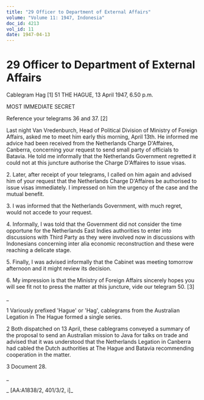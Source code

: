 ```yaml
---
title: "29 Officer to Department of External Affairs"
volume: "Volume 11: 1947, Indonesia"
doc_id: 4213
vol_id: 11
date: 1947-04-13
---
```


# 29 Officer to Department of External Affairs

Cablegram Hag [1] 51 THE HAGUE, 13 April 1947, 6.50 p.m.

MOST IMMEDIATE SECRET

Reference your telegrams 36 and 37. [2]

Last night Van Vredenburch, Head of Political Division of Ministry of Foreign Affairs, asked me to meet him early this morning, April 13th. He informed me advice had been received from the Netherlands Charge D'Affaires, Canberra, concerning your request to send small party of officials to Batavia. He told me informally that the Netherlands Government regretted it could not at this juncture authorise the Charge D'Affaires to issue visas.

2\. Later, after receipt of your telegrams, I called on him again and advised him of your request that the Netherlands Charge D'Affaires be authorised to issue visas immediately. I impressed on him the urgency of the case and the mutual benefit.

3\. I was informed that the Netherlands Government, with much regret, would not accede to your request.

4\. Informally, I was told that the Government did not consider the time opportune for the Netherlands East Indies authorities to enter into discussions with Third Party as they were involved now in discussions with Indonesians concerning inter alia economic reconstruction and these were reaching a delicate stage.

5\. Finally, I was advised informally that the Cabinet was meeting tomorrow afternoon and it might review its decision.

6\. My impression is that the Ministry of Foreign Affairs sincerely hopes you will see fit not to press the matter at this juncture, vide our telegram 50. [3]

_

1 Variously prefixed 'Hague' or 'Hag', cablegrams from the Australian Legation in The Hague formed a single series.

2 Both dispatched on 13 April, these cablegrams conveyed a summary of the proposal to send an Australian mission to Java for talks on trade and advised that it was understood that the Netherlands Legation in Canberra had cabled the Dutch authorities at The Hague and Batavia recommending cooperation in the matter.

3 Document 28.

_

_ [AA:A1838/2, 401/3/2, i]_
